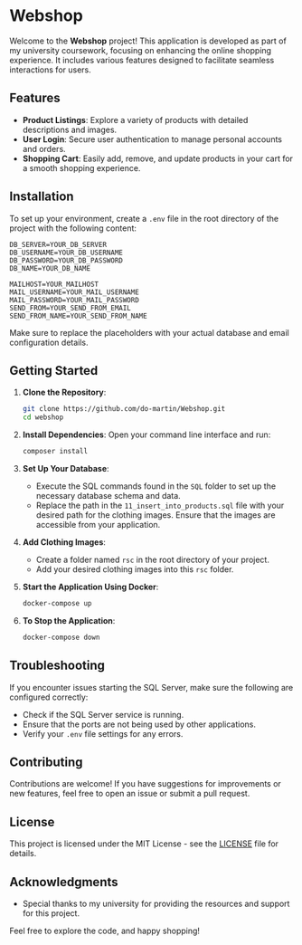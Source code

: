 # Webshop

Welcome to the **Webshop** project! This application is developed as part of my university coursework, focusing on enhancing the online shopping experience. It includes various features designed to facilitate seamless interactions for users.

## Features

- **Product Listings**: Explore a variety of products with detailed descriptions and images.
- **User Login**: Secure user authentication to manage personal accounts and orders.
- **Shopping Cart**: Easily add, remove, and update products in your cart for a smooth shopping experience.

## Installation

To set up your environment, create a `.env` file in the root directory of the project with the following content:

```plaintext
DB_SERVER=YOUR_DB_SERVER
DB_USERNAME=YOUR_DB_USERNAME
DB_PASSWORD=YOUR_DB_PASSWORD
DB_NAME=YOUR_DB_NAME

MAILHOST=YOUR_MAILHOST
MAIL_USERNAME=YOUR_MAIL_USERNAME
MAIL_PASSWORD=YOUR_MAIL_PASSWORD
SEND_FROM=YOUR_SEND_FROM_EMAIL
SEND_FROM_NAME=YOUR_SEND_FROM_NAME
````

Make sure to replace the placeholders with your actual database and email configuration details.

## Getting Started

1. **Clone the Repository**:
    ```bash
    git clone https://github.com/do-martin/Webshop.git
    cd webshop
    ```

2. **Install Dependencies**:
   Open your command line interface and run:
    ```bash
    composer install
    ```

3. **Set Up Your Database**:
   - Execute the SQL commands found in the `SQL` folder to set up the necessary database schema and data.
   - Replace the path in the `11_insert_into_products.sql` file with your desired path for the clothing images. Ensure that the images are accessible from your application.

4. **Add Clothing Images**:
   - Create a folder named `rsc` in the root directory of your project.
   - Add your desired clothing images into this `rsc` folder.

5. **Start the Application Using Docker**:
    ```bash
    docker-compose up
    ```

6. **To Stop the Application**:
    ```bash
    docker-compose down
    ```

## Troubleshooting

If you encounter issues starting the SQL Server, make sure the following are configured correctly:

- Check if the SQL Server service is running.
- Ensure that the ports are not being used by other applications.
- Verify your `.env` file settings for any errors.

## Contributing

Contributions are welcome! If you have suggestions for improvements or new features, feel free to open an issue or submit a pull request.

## License

This project is licensed under the MIT License - see the [LICENSE](LICENSE) file for details.

## Acknowledgments

- Special thanks to my university for providing the resources and support for this project.

Feel free to explore the code, and happy shopping!
